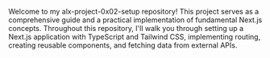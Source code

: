 Welcome to my alx-project-0x02-setup repository! This project serves as a comprehensive guide and a practical implementation of fundamental Next.js concepts. Throughout this repository, I'll walk you through setting up a Next.js application with TypeScript and Tailwind CSS, implementing routing, creating reusable components, and fetching data from external APIs.

